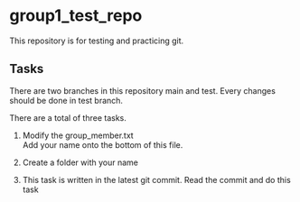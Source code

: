 # group1_test_repo
This repository is for testing and practicing git.

## Tasks
There are two branches in this repository main and test. 
Every changes should be done in test branch. 

There are a total of three tasks.
1. Modify the group_member.txt  
Add your name onto the bottom of this file.  

2. Create a folder with your name   

3. This task is written in the latest git commit.
Read the commit and do this task
